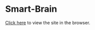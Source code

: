# Smart-Brain

[Click here](https://nobrains-29.github.io/Smart-Brain/) to view the site in the browser.
